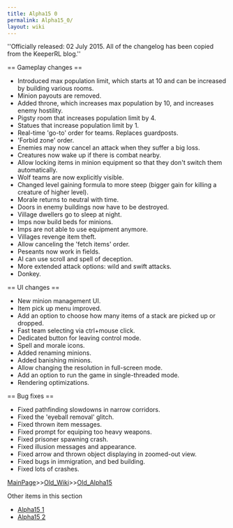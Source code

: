 ```yaml
---
title: Alpha15 0
permalink: Alpha15_0/
layout: wiki
---
```

''Officially released: 02 July 2015. All of the changelog has been copied from the KeeperRL blog.''

== Gameplay changes ==

* Introduced max population limit, which starts at 10 and can be increased by building various rooms.
* Minion payouts are removed.
* Added throne, which increases max population by 10, and increases enemy hostility.
* Pigsty room that increases population limit by 4.
* Statues that increase population limit by 1.
* Real-time 'go-to' order for teams. Replaces guardposts.
* 'Forbid zone' order.
* Enemies may now cancel an attack when they suffer a big loss.
* Creatures now wake up if there is combat nearby.
* Allow locking items in minion equipment so that they don't switch them automatically.
* Wolf teams are now explicitly visible.
* Changed level gaining formula to more steep (bigger gain for killing a creature of higher level).
* Morale returns to neutral with time.
* Doors in enemy buildings now have to be destroyed.
* Village dwellers go to sleep at night.
* Imps now build beds for minions.
* Imps are not able to use equipment anymore.
* Villages revenge item theft.
* Allow canceling the 'fetch items' order.
* Peseants now work in fields.
* AI can use scroll and spell of deception.
* More extended attack options: wild and swift attacks.
* Donkey.

== UI changes ==

* New minion management UI.
* Item pick up menu improved.
* Add an option to choose how many items of a stack are picked up or dropped.
* Fast team selecting via ctrl+mouse click.
* Dedicated button for leaving control mode.
* Spell and morale icons.
* Added renaming minions.
* Added banishing minions.
* Allow changing the resolution in full-screen mode.
* Add an option to run the game in single-threaded mode.
* Rendering optimizations.

== Bug fixes ==

* Fixed pathfinding slowdowns in narrow corridors.
* Fixed the 'eyeball removal' glitch.
* Fixed thrown item messages.
* Fixed prompt for equiping too heavy weapons.
* Fixed prisoner spawning crash.
* Fixed illusion messages and appearance.
* Fixed arrow and thrown object displaying in zoomed-out view.
* Fixed bugs in immigration, and bed building.
* Fixed lots of crashes.

[MainPage](/keeperrl_wiki/ "wikilink")>>[Old_Wiki](/keeperrl_wiki/Old_Wiki "wikilink")>>[Old_Alpha15](/keeperrl_wiki/Old_Alpha15 "wikilink")

Other items in this section
-    [Alpha15 1](/keeperrl_wiki/Alpha15_1 "wikilink")
-    [Alpha15 2](/keeperrl_wiki/Alpha15_2 "wikilink")
